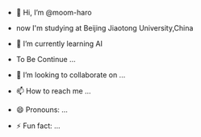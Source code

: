 - 👋 Hi, I’m @moom-haro
- now I'm studying at Beijing Jiaotong University,China
- 🌱 I’m currently learning AI

- To Be Continue ...



- 💞️ I’m looking to collaborate on ...
- 📫 How to reach me ...
- 😄 Pronouns: ...
- ⚡ Fun fact: ...

<!---
moom-haro/moom-haro is a ✨ special ✨ repository because its `README.md` (this file) appears on your GitHub profile.
You can click the Preview link to take a look at your changes.
--->
